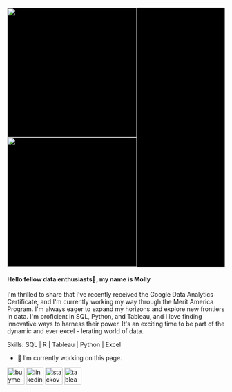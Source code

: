 <div style="background-color: black;">
  <p float="left">
    <img src="https://media.giphy.com/media/JAh69JIMvVAvdOQSOS/giphy.gif" width="300" height="300" />
    <img src="https://media.giphy.com/media/1Z0IXKF155R5fl7t0q/giphy.gif" width="300" height="300" />
  </p>
</div>


 

#### Hello fellow data enthusiasts👋, my name is Molly

I'm thrilled to share that I've recently received the Google Data Analytics Certificate, and I'm currently working my way through the Merit America Program. I'm always eager to expand my horizons and explore new frontiers in data. I'm proficient in SQL, Python, and Tableau, and I love finding innovative ways to harness their power. It's an exciting time to be part of the dynamic and ever excel - lerating world of data.

Skills: SQL | R | Tableau | Python | Excel

- 🔭 I’m currently working on this page. 


[<img src='https://cdn.jsdelivr.net/npm/simple-icons@3.0.1/icons/buymeacoffee.svg' alt='buymeacoffee' height='40'>](https://mollygrmn.github.io/portfolio/#)   [<img src='https://cdn.jsdelivr.net/npm/simple-icons@3.0.1/icons/linkedin.svg' alt='linkedin' height='40'>](https://www.linkedin.com/in/molly-gorman/)  [<img src='https://cdn.jsdelivr.net/npm/simple-icons@3.0.1/icons/stackoverflow.svg' alt='stackoverflow' height='40'>](https://stackoverflow.com/users/21522209) 
[<img src='https://cdn.jsdelivr.net/npm/simple-icons@3.0.1/icons/tableau.svg' alt='tableau' height='40'>](https://public.tableau.com/app/profile/molly.gorman)  



 



  

